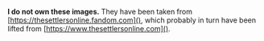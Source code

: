 **I do not own these images.** They have been taken from [https://thesettlersonline.fandom.com](), which probably in turn have been lifted from [https://www.thesettlersonline.com]().